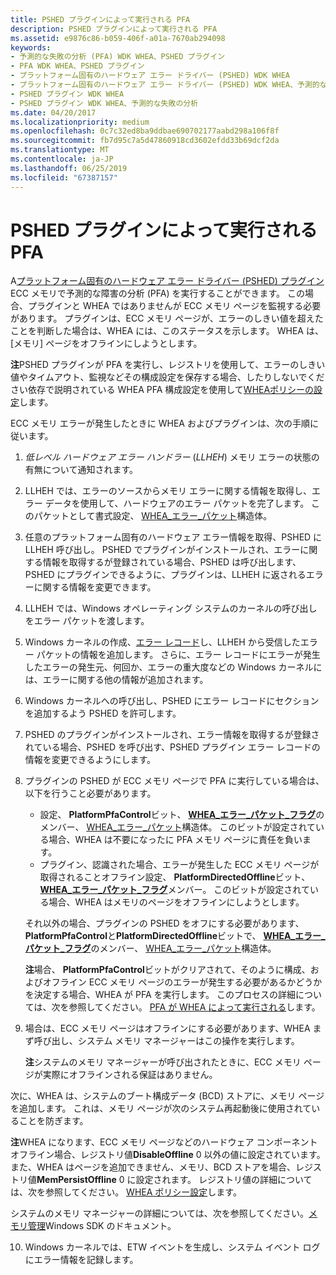 ```yaml
---
title: PSHED プラグインによって実行される PFA
description: PSHED プラグインによって実行される PFA
ms.assetid: e9876c86-b059-406f-a01a-7670ab294098
keywords:
- 予測的な失敗の分析 (PFA) WDK WHEA、PSHED プラグイン
- PFA WDK WHEA、PSHED プラグイン
- プラットフォーム固有のハードウェア エラー ドライバー (PSHED) WDK WHEA
- プラットフォーム固有のハードウェア エラー ドライバー (PSHED) WDK WHEA、予測的な失敗の分析
- PSHED プラグイン WDK WHEA
- PSHED プラグイン WDK WHEA、予測的な失敗の分析
ms.date: 04/20/2017
ms.localizationpriority: medium
ms.openlocfilehash: 0c7c32ed8ba9ddbae690702177aabd298a106f8f
ms.sourcegitcommit: fb7d95c7a5d47860918cd3602efdd33b69dcf2da
ms.translationtype: MT
ms.contentlocale: ja-JP
ms.lasthandoff: 06/25/2019
ms.locfileid: "67387157"
---
```

# <a name="pfa-performed-by-a-pshed-plug-in"></a>PSHED プラグインによって実行される PFA


A[プラットフォーム固有のハードウェア エラー ドライバー (PSHED) プラグイン](platform-specific-hardware-error-driver-plug-ins2.md)ECC メモリで予測的な障害の分析 (PFA) を実行することができます。 この場合、プラグインと WHEA ではありませんが ECC メモリ ページを監視する必要があります。 プラグインは、ECC メモリ ページが、エラーのしきい値を超えたことを判断した場合は、WHEA には、このステータスを示します。 WHEA は、[メモリ] ページをオフラインにしようとします。

**注**PSHED プラグインが PFA を実行し、レジストリを使用して、エラーのしきい値やタイムアウト、監視などその構成設定を保存する場合、したりしないでください依存で説明されている WHEA PFA 構成設定を使用して[WHEAポリシーの設定](whea-pfa-registry-settings.md)します。



ECC メモリ エラーが発生したときに WHEA およびプラグインは、次の手順に従います。

1.  *低レベル ハードウェア エラー ハンドラー* (*LLHEH*) メモリ エラーの状態の有無について通知されます。

2.  LLHEH では、エラーのソースからメモリ エラーに関する情報を取得し、エラー データを使用して、ハードウェアのエラー パケットを完了します。 このパケットとして書式設定、 [WHEA\_エラー\_パケット](https://docs.microsoft.com/previous-versions/windows/hardware/drivers/ff560465(v=vs.85))構造体。

3.  任意のプラットフォーム固有のハードウェア エラー情報を取得、PSHED に LLHEH 呼び出し。 PSHED でプラグインがインストールされ、エラーに関する情報を取得するが登録されている場合、PSHED は呼び出します、PSHED にプラグインできるように、プラグインは、LLHEH に返されるエラーに関する情報を変更できます。

4.  LLHEH では、Windows オペレーティング システムのカーネルの呼び出しをエラー パケットを渡します。

5.  Windows カーネルの作成、[エラー レコード](error-records.md)し、LLHEH から受信したエラー パケットの情報を追加します。 さらに、エラー レコードにエラーが発生したエラーの発生元、何回か、エラーの重大度などの Windows カーネルには、エラーに関する他の情報が追加されます。

6.  Windows カーネルへの呼び出し、PSHED にエラー レコードにセクションを追加するよう PSHED を許可します。

7.  PSHED のプラグインがインストールされ、エラー情報を取得するが登録されている場合、PSHED を呼び出す、PSHED プラグイン エラー レコードの情報を変更できるようにします。

8.  プラグインの PSHED が ECC メモリ ページで PFA に実行している場合は、以下を行うこと必要があります。

    -   設定、 **PlatformPfaControl**ビット、 [ **WHEA\_エラー\_パケット\_フラグ**](https://docs.microsoft.com/windows-hardware/drivers/ddi/content/ntddk/ns-ntddk-_whea_error_packet_flags)のメンバー、 [WHEA\_エラー\_パケット](https://docs.microsoft.com/previous-versions/windows/hardware/drivers/ff560465(v=vs.85))構造体。 このビットが設定されている場合、WHEA は不要になったに PFA メモリ ページに責任を負います。
    -   プラグイン、認識された場合、エラーが発生した ECC メモリ ページが取得されることオフライン設定、 **PlatformDirectedOffline**ビット、 [ **WHEA\_エラー\_パケット\_フラグ**](https://docs.microsoft.com/windows-hardware/drivers/ddi/content/ntddk/ns-ntddk-_whea_error_packet_flags)メンバー。 このビットが設定されている場合、WHEA はメモリのページをオフラインにしようとします。

    それ以外の場合、プラグインの PSHED をオフにする必要があります、 **PlatformPfaControl**と**PlatformDirectedOffline**ビットで、 [ **WHEA\_エラー\_パケット\_フラグ**](https://docs.microsoft.com/windows-hardware/drivers/ddi/content/ntddk/ns-ntddk-_whea_error_packet_flags)のメンバー、 [WHEA\_エラー\_パケット](https://docs.microsoft.com/previous-versions/windows/hardware/drivers/ff560465(v=vs.85))構造体。

    **注**場合、 **PlatformPfaControl**ビットがクリアされて、そのように構成、およびオフライン ECC メモリ ページのエラーが発生する必要があるかどうかを決定する場合、WHEA が PFA を実行します。 このプロセスの詳細については、次を参照してください。 [PFA が WHEA によって実行される](pfa-performed-by-whea.md)します。



9.  場合は、ECC メモリ ページはオフラインにする必要があります、WHEA まず呼び出し、システム メモリ マネージャーはこの操作を実行します。

    **注**システムのメモリ マネージャーが呼び出されたときに、ECC メモリ ページが実際にオフラインされる保証はありません。




次に、WHEA は、システムのブート構成データ (BCD) ストアに、メモリ ページを追加します。 これは、メモリ ページが次のシステム再起動後に使用されていることを防ぎます。

**注**WHEA になります、ECC メモリ ページなどのハードウェア コンポーネント オフライン場合、レジストリ値**DisableOffline** 0 以外の値に設定されています。 また、WHEA はページを追加できません、メモリ、BCD ストアを場合、レジストリ値**MemPersistOffline** 0 に設定されます。 レジストリ値の詳細については、次を参照してください。 [WHEA ポリシー設定](whea-pfa-registry-settings.md)します。



システムのメモリ マネージャーの詳細については、次を参照してください。[メモリ管理](https://go.microsoft.com/fwlink/p/?linkid=140723)Windows SDK のドキュメント。


10. Windows カーネルでは、ETW イベントを生成し、システム イベント ログにエラー情報を記録します。








